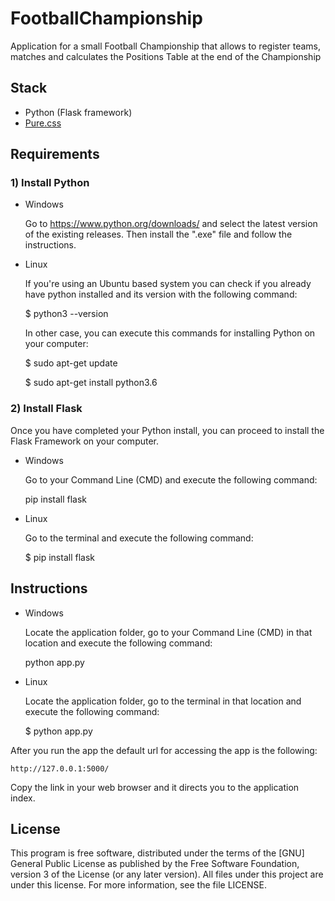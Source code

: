 # FootballChampionship
Application for a small Football Championship that allows to register teams, matches and calculates the Positions Table at the end of the Championship

## Stack

 - Python (Flask framework)
 - [Pure.css](http://purecss.io/)

## Requirements

### 1) Install Python

 - Windows
   
   Go to https://www.python.org/downloads/ and select the latest version of the existing releases. Then install the ".exe" file and follow the instructions.
   
 - Linux
 
   If you're using an Ubuntu based system you can check if you already have python installed and its version with the following command:
   
   $ python3 --version
   
   In other case, you can execute this commands for installing Python on your computer:
   
   $ sudo apt-get update
   
   $ sudo apt-get install python3.6

  
### 2) Install Flask
  
  Once you have completed your Python install, you can proceed to install the Flask Framework on your computer.
  
  - Windows
   
    Go to your Command Line (CMD)  and execute the following command:
   
    pip install flask
   
  - Linux
   
    Go to the terminal and execute the following command:
     
    $ pip install flask
  
## Instructions

 - Windows
   
   Locate the application folder, go to your Command Line (CMD) in that location and execute the following command:
   
   python app.py
   
 - Linux
 
   Locate the application folder, go to the terminal in that location and execute the following command:
   
   $ python app.py
   
After you run the app the default url for accessing the app is the following:
    
    http://127.0.0.1:5000/
  
Copy the link in your web browser and it directs you to the application index.

## License

This program is free software, distributed under the terms of the [GNU] General
Public License as published by the Free Software Foundation, version 3 of the
License (or any later version).  All files under this project are under this
license.  For more information, see the file LICENSE.
